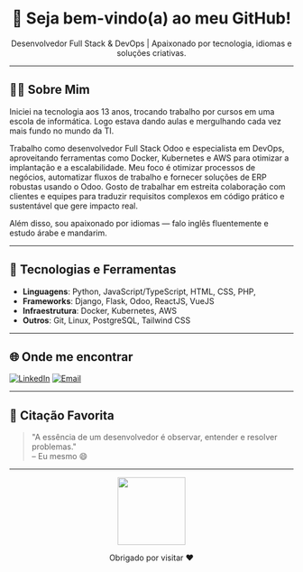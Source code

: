 <h1 align="center">👋 Seja bem-vindo(a) ao meu GitHub!</h1>

<p align="center">
Desenvolvedor Full Stack & DevOps | Apaixonado por tecnologia, idiomas e soluções criativas.
</p>

---

## 🧑‍💻 Sobre Mim

Iniciei na tecnologia aos 13 anos, trocando trabalho por cursos em uma escola de informática. Logo estava dando aulas e mergulhando cada vez mais fundo no mundo da TI.

Trabalho como desenvolvedor Full Stack Odoo e especialista em DevOps, aproveitando ferramentas como Docker, Kubernetes e AWS para otimizar a implantação e a escalabilidade. 
Meu foco é otimizar processos de negócios, automatizar fluxos de trabalho e fornecer soluções de ERP robustas usando o Odoo. 
Gosto de trabalhar em estreita colaboração com clientes e equipes para traduzir requisitos complexos em código prático e sustentável que gere impacto real.

Além disso, sou apaixonado por idiomas — falo inglês fluentemente e estudo árabe e mandarim.

---

## 🚀 Tecnologias e Ferramentas

- **Linguagens**: Python, JavaScript/TypeScript, HTML, CSS, PHP, 
- **Frameworks**: Django, Flask, Odoo, ReactJS, VueJS
- **Infraestrutura**: Docker, Kubernetes, AWS
- **Outros**: Git, Linux, PostgreSQL, Tailwind CSS

---

## 🌐 Onde me encontrar

[![LinkedIn](https://img.shields.io/badge/LinkedIn-0A66C2?style=for-the-badge&logo=linkedin&logoColor=white)](https://www.linkedin.com/in/marcelo-marcon-780b44114/)
[![Email](https://img.shields.io/badge/Email-EA4335?style=for-the-badge&logo=gmail&logoColor=white)](mailto:marconm.inf0@gmail.com)

---

## 🧠 Citação Favorita

> "A essência de um desenvolvedor é observar, entender e resolver problemas."  
> – Eu mesmo 😄

---

<p align="center">
  <img src="https://media.giphy.com/media/ZVik7pBtu9dNS/giphy.gif" width="120"/>
</p>

<p align="center">Obrigado por visitar ❤️</p>
